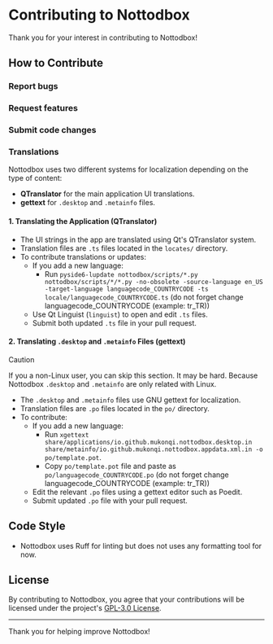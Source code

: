 # Contributing to Nottodbox
Thank you for your interest in contributing to Nottodbox!

## How to Contribute
### Report bugs

### Request features

### Submit code changes

### Translations
Nottodbox uses two different systems for localization depending on the type of content:

- **QTranslator** for the main application UI translations.
- **gettext** for `.desktop` and `.metainfo` files.

#### 1. Translating the Application (QTranslator)

- The UI strings in the app are translated using Qt's QTranslator system.
- Translation files are `.ts` files located in the `locates/` directory.
- To contribute translations or updates:
  - If you add a new language:
    - Run ```pyside6-lupdate nottodbox/scripts/*.py nottodbox/scripts/*/*.py -no-obsolete -source-language en_US -target-language languagecode_COUNTRYCODE -ts locale/languagecode_COUNTRYCODE.ts``` (do not forget change languagecode_COUNTRYCODE (example: tr_TR))
  - Use Qt Linguist (`linguist`) to open and edit `.ts` files.
  - Submit both updated `.ts` file in your pull request.

#### 2. Translating `.desktop` and `.metainfo` Files (gettext)
> [!CAUTION]
> If you a non-Linux user, you can skip this section. It may be hard. Because Nottodbox `.desktop` and `.metainfo` are only related with Linux.

- The `.desktop` and `.metainfo` files use GNU gettext for localization.
- Translation files are `.po` files located in the `po/` directory.
- To contribute:
  - If you add a new language: 
    - Run ```xgettext share/applications/io.github.mukonqi.nottodbox.desktop.in share/metainfo/io.github.mukonqi.nottodbox.appdata.xml.in -o po/template.pot```.
    - Copy `po/template.pot` file and paste as `po/languagecode_COUNTRYCODE.po` (do not forget change languagecode_COUNTRYCODE (example: tr_TR))
  - Edit the relevant `.po` files using a gettext editor such as Poedit.
  - Submit updated `.po` file with your pull request.

## Code Style
- Nottodbox uses Ruff for linting but does not uses any formatting tool for now.

## License
By contributing to Nottodbox, you agree that your contributions will be licensed under the project's [GPL-3.0 License](https://github.com/MuKonqi/nottodbox/blob/main/LICENSE.txt).

---
Thank you for helping improve Nottodbox!